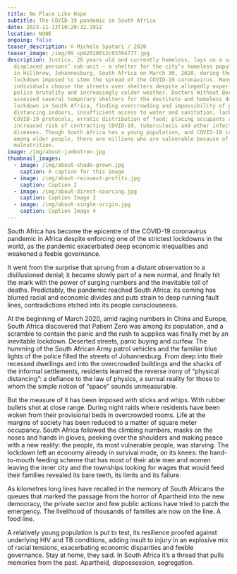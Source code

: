 ```yaml
---
title: No Place Like Hope
subtitle: The COVID-19 pandemic in South Africa
date: 2023-11-13T10:20:32.191Z
location: NONE
ongoing: false
teaser_description: © Michele Spatari / 2020
teaser_image: /img/09_spm2020012c03304777.jpg
description: Justice, 26 years old and currently homeless, lays on a sofa at the
  displaced persons’ sub-unit – a shelter for the city’s homeless population -
  in Hillbrow, Johannesburg, South Africa on March 30, 2020, during the national
  lockdown imposed to stem the spread of the COVID-19 coronavirus. Many
  individuals choose the streets over shelters despite allegedly experiencing
  police brutality and increasingly colder weather. Doctors Without Borders
  assessed several temporary shelters for the destitute and homeless during the
  lockdown in South Africa, finding overcrowding and impossibility of physical
  distancing indoors, insufficient access to water and sanitation, lack of
  COVID-19 protocols, erratic distribution of food; placing occupants at
  increased risk of contracting COVID-19, tuberculosis and other infectious
  diseases. Though South Africa has a young population, and COVID-19 is deadlier
  among older people, there are millions who are vulnerable because of HIV or
  malnutrition.
image: /img/about-jumbotron.jpg
thumbnail_images:
  - image: /img/about-shade-grown.jpg
    caption: A caption for this image
  - image: /img/about-reinvest-profits.jpg
    caption: Caption 2
  - image: /img/about-direct-sourcing.jpg
    caption: Caption Image 3
  - image: /img/about-single-origin.jpg
    caption: Caption Image 4
---
```

South Africa has become the epicentre of the COVID-19 coronavirus pandemic in Africa despite enforcing one of the strictest lockdowns in the world, as the pandemic exacerbated deep economic inequalities and weakened a feeble governance. 

It went from the surprise that sprung from a distant observation to a disillusioned denial; it became slowly part of a new normal, and finally hit the mark with the power of surging numbers and the inevitable toll of deaths. Predictably, the pandemic reached South Africa: its coming has blurred racial and economic divides and puts strain to deep running fault lines, contradictions etched into its people consciousness. 

At the beginning of March 2020, amid raging numbers in China and Europe, South Africa discovered that Patient Zero was among its population, and a scramble to contain the panic and the rush to supplies was finally met by an inevitable lockdown. Deserted streets, panic buying and curfew. The humming of the South African Army patrol vehicles and the familiar blue lights of the police filled the streets of Johannesburg. From deep into their recessed dwellings and into the overcrowded buildings and the shacks of the informal settlements, residents learned the reverse irony of “physical distancing”: a defiance to the law of physics, a surreal reality for those to whom the simple notion of “space” sounds unmeasurable.

But the measure of it has been imposed with sticks and whips. With rubber bullets shot at close range. During night raids where residents have been woken from their provisional beds in overcrowded rooms. Life at the margins of society has been reduced to a matter of square meter occupancy. South Africa followed the climbing numbers, masks on the noses and hands in gloves, peeking over the shoulders and making peace with a new reality: the people, its most vulnerable people, was starving. The lockdown left an economy already in survival mode, on its knees: the hand-to-mouth feeding scheme that has most of their able men and women leaving the inner city and the townships looking for wages that would feed their families revealed its bare teeth, its limits and its failure.

As kilometres long lines have recalled in the memory of South Africans the queues that marked the passage from the  horror of Apartheid into the new democracy, the private sector and few public actions have tried to patch the emergency. The livelihood of thousands of families are now on the line. A food line.

A relatively young population is put to test, its resilience proofed against underlying HIV and TB conditions, adding insult to injury in an explosive mix of racial tensions, exacerbating economic disparities and feeble governance. Stay at home, they said. In South Africa it’s a thread that pulls memories from the past. Apartheid, dispossession, segregation.
